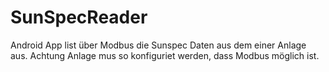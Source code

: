 # SunSpecReader
Android App list über Modbus die Sunspec Daten aus dem einer Anlage aus. Achtung Anlage mus so konfiguriet werden, dass Modbus möglich ist.
